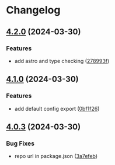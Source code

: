 # Changelog

## [4.2.0](https://github.com/joshunrau/eslint-config/compare/v4.1.0...v4.2.0) (2024-03-30)


### Features

* add astro and type checking ([278993f](https://github.com/joshunrau/eslint-config/commit/278993fa4f45f455c701dfecc0c48557f3113277))

## [4.1.0](https://github.com/joshunrau/eslint-config/compare/v4.0.3...v4.1.0) (2024-03-30)


### Features

* add default config export ([0bf1f26](https://github.com/joshunrau/eslint-config/commit/0bf1f2627aa9bad3dc5dd2d304033ce07dc078ed))

## [4.0.3](https://github.com/joshunrau/eslint-config/compare/v4.0.2...v4.0.3) (2024-03-30)


### Bug Fixes

* repo url in package.json ([3a7efeb](https://github.com/joshunrau/eslint-config/commit/3a7efeb5c0a49faef8c981ed3b0b0dde9e991271))
